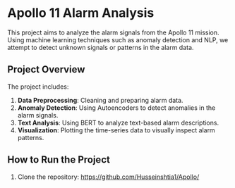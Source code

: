 # Apollo 11 Alarm Analysis

This project aims to analyze the alarm signals from the Apollo 11 mission. Using machine learning techniques such as anomaly detection and NLP, we attempt to detect unknown signals or patterns in the alarm data.

## Project Overview
The project includes:
1. **Data Preprocessing**: Cleaning and preparing alarm data.
2. **Anomaly Detection**: Using Autoencoders to detect anomalies in the alarm signals.
3. **Text Analysis**: Using BERT to analyze text-based alarm descriptions.
4. **Visualization**: Plotting the time-series data to visually inspect alarm patterns.

## How to Run the Project
1. Clone the repository:
https://github.com/Husseinshtia1/Apollo/
